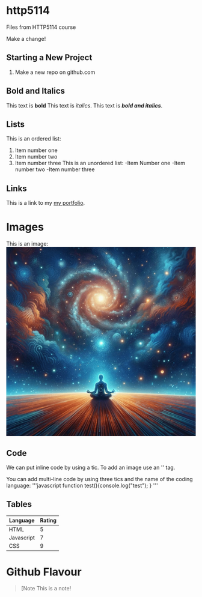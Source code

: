 # http5114

Files from HTTP5114 course

Make a change!

## Starting a New Project

1. Make a new repo on github.com
## Bold and Italics
This text is **bold**
This text is _italics_.
This text is **_bold and italics_**.

## Lists
This is an ordered list:
1. Item number one
2. Item number two
3. Item number three
This is an unordered list:
-Item Number one
-Item number two
-Item number three

## Links
This is a link to my [my portfolio](https://codeadam.ca).

# Images
This is an image:
![BrickMMO Planet](Nondual.jpeg)

## Code
We can put inline code by using a tic.
To add an image use an '<img>' tag.

You can add multi-line code by using three tics and the name of the coding language:
'''javascript
function test(){console.log("test");
}
'''

## Tables
| Language  | Rating |
| ----------| -------|
| HTML      | 5      |
| Javascript| 7      |
| CSS       | 9      |

# Github Flavour

>[Note
>This is a note!

